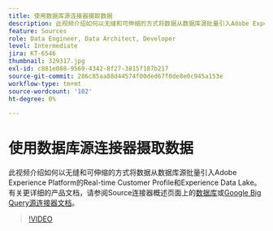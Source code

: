 ```yaml
---
title: 使用数据库源连接器摄取数据
description: 此视频介绍如何以无缝和可伸缩的方式将数据从数据库源批量引入Adobe Experience Platform的Real-time Customer Profile和Experience Data Lake。
feature: Sources
role: Data Engineer, Data Architect, Developer
level: Intermediate
jira: KT-6546
thumbnail: 329317.jpg
exl-id: c881e088-9569-4342-8f27-3815f187b217
source-git-commit: 286c85aa88d44574f00ded67f0de8e0c945a153e
workflow-type: tm+mt
source-wordcount: '102'
ht-degree: 0%

---
```


# 使用数据库源连接器摄取数据

此视频介绍如何以无缝和可伸缩的方式将数据从数据库源批量引入Adobe Experience Platform的Real-time Customer Profile和Experience Data Lake。 有关更详细的产品文档，请参阅Source连接器概述页面上的[数据库](https://experienceleague.adobe.com/docs/experience-platform/sources/home.html?lang=zh-Hans#database)或[Google Big Query源连接器文档](https://experienceleague.adobe.com/docs/experience-platform/sources/ui-tutorials/create/databases/bigquery.html?lang=zh-Hans)。

>[!VIDEO](https://video.tv.adobe.com/v/329317?learn=on&enablevpops)

